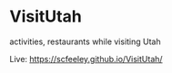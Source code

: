 # VisitUtah
activities, restaurants while visiting Utah

Live: https://scfeeley.github.io/VisitUtah/
